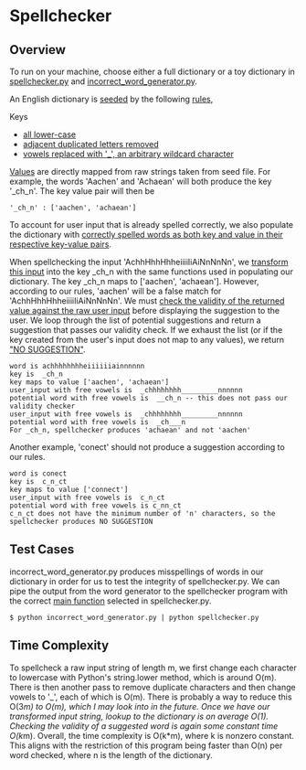 Spellchecker
============

Overview
------------------
To run on your machine, choose either a full dictionary or a toy dictionary in [spellchecker.py](https://github.com/lolilo/spellchecker/blob/master/spellchecker.py#L4) and [incorrect_word_generator.py](https://github.com/lolilo/spellchecker/blob/master/incorrect_word_generator.py#L4). 

An English dictionary is [seeded](https://github.com/lolilo/spellchecker/blob/master/spellchecker.py#L29) by the following [rules](https://github.com/lolilo/spellchecker/blob/master/spellchecker.py#L27), 

Keys

* [all lower-case](https://github.com/lolilo/spellchecker/blob/master/spellchecker.py#L55)
* [adjacent duplicated letters removed](https://github.com/lolilo/spellchecker/blob/master/spellchecker.py#L17)
* [vowels replaced with '_', an arbitrary wildcard character](https://github.com/lolilo/spellchecker/blob/master/spellchecker.py#L8)

[Values](https://github.com/lolilo/spellchecker/blob/master/spellchecker.py#L42) are directly mapped from raw strings taken from seed file. For example, the words 'Aachen' and 'Achaean' will both produce the key '_ch_n'. The key value pair will then be 

    '_ch_n' : ['aachen', 'achaean']

To account for user input that is already spelled correctly, we also populate the dictionary with [correctly spelled words as both key and value in their respective key-value pairs](https://github.com/lolilo/spellchecker/blob/master/spellchecker.py#L52).

When spellchecking the input 'AchhHhhHhheiiiiIiAiNnNnNn', we [transform this input](https://github.com/lolilo/spellchecker/blob/master/spellchecker.py#L71) into the key _ch_n with the same functions used in populating our dictionary. The key _ch_n maps to ['aachen', 'achaean']. However, according to our rules, 'aachen' will be a false match for 'AchhHhhHhheiiiiIiAiNnNnNn'. We must [check the validity of the returned value against the raw user input](https://github.com/lolilo/spellchecker/blob/master/spellchecker.py#L79) before displaying the suggestion to the user. We loop through the list of potential suggestions and return a suggestion that passes our validity check. If we exhaust the list (or if the key created from the user's input does not map to any values), we return ["NO SUGGESTION"](https://github.com/lolilo/spellchecker/blob/master/spellchecker.py#L102). 

    word is achhhhhhhheiiiiiiainnnnnn
    key is  _ch_n
    key maps to value ['aachen', 'achaean']
    user_input with free vowels is  _chhhhhhhh_________nnnnnn
    potential word with free vowels is  __ch_n -- this does not pass our validity checker
    user_input with free vowels is  _chhhhhhhh_________nnnnnn
    potential word with free vowels is  _ch___n
    For _ch_n, spellchecker produces 'achaean' and not 'aachen'

Another example, 'conect' should not produce a suggestion according to our rules. 

    word is conect
    key is  c_n_ct
    key maps to value ['connect']
    user_input with free vowels is  c_n_ct
    potential word with free vowels is c_nn_ct
    c_n_ct does not have the minimum number of 'n' characters, so the spellchecker produces NO SUGGESTION

Test Cases
------------------
incorrect_word_generator.py produces misspellings of words in our dictionary in order for us to test the integrity of spellchecker.py. We can pipe the output from the word generator to the spellchecker program with the correct [main function](https://github.com/lolilo/spellchecker/blob/master/spellchecker.py#L165) selected in spellchecker.py.
    
    $ python incorrect_word_generator.py | python spellchecker.py

Time Complexity
------------------
To spellcheck a raw input string of length m, we first change each character to lowercase with Python's string.lower method, which is around O(m). There is then another pass to remove duplicate characters and then change vowels to '_', each of which is O(m). There is probably a way to reduce this O(3*m) to O(m), which I may look into in the future. Once we have our transformed input string, lookup to the dictionary is on average O(1). Checking the validity of a suggested word is again some constant time O(k*m). Overall, the time complexity is O(k*m), where k is nonzero constant. This aligns with the restriction of this program being faster than O(n) per word checked, where n is the length of the dictionary.

